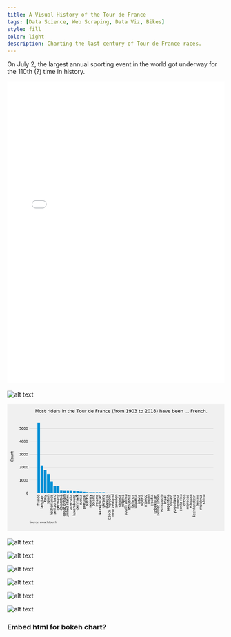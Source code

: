 ```yaml
---
title: A Visual History of the Tour de France
tags: [Data Science, Web Scraping, Data Viz, Bikes]
style: fill
color: light
description: Charting the last century of Tour de France races.
---
```



On July 2, the largest annual sporting event in the world got underway for the 110th (?) time in history. 


<iframe src="/images/tdf/chord.html"
    sandbox="allow-same-origin allow-scripts"
    width="100%"
    height="700"
    scrolling="no"
    seamless="seamless"
    frameborder="0">
</iframe>


![alt text](https://raw.githubusercontent.com/yontartu/yontartu.github.io/master/images/tdf/00_num_stages_over_time.png)

![alt text](https://raw.githubusercontent.com/yontartu/tour-de-france/master/img/04_nationalities_of_riders.png)

![alt text](https://raw.githubusercontent.com/yontartu/yontartu.github.io/master/images/tdf/05_euro_riders.png)

![alt text](https://raw.githubusercontent.com/yontartu/yontartu.github.io/master/images/tdf/06_noneuro_riders.png)

![alt text](https://raw.githubusercontent.com/yontartu/yontartu.github.io/master/images/tdf/07_nationality_mixture_over_time.png)

![alt text](https://raw.githubusercontent.com/yontartu/yontartu.github.io/master/images/tdf/13_lifetime_jersey_winners.png)

![alt text](https://raw.githubusercontent.com/yontartu/yontartu.github.io/master/images/tdf/01_cumulative_yellow_jerseys_over_time.png)

![alt text](https://raw.githubusercontent.com/yontartu/yontartu.github.io/master/images/tdf/02_rankings_2018.png)




### Embed html for bokeh chart?
